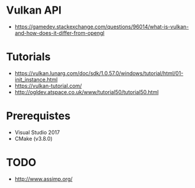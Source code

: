 # Vulkan API
- https://gamedev.stackexchange.com/questions/96014/what-is-vulkan-and-how-does-it-differ-from-opengl

# Tutorials
- https://vulkan.lunarg.com/doc/sdk/1.0.57.0/windows/tutorial/html/01-init_instance.html
- https://vulkan-tutorial.com/
- http://ogldev.atspace.co.uk/www/tutorial50/tutorial50.html

# Prerequistes
- Visual Studio 2017
- CMake (v3.8.0)


# TODO
- http://www.assimp.org/
